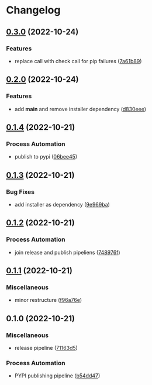 # Changelog

## [0.3.0](https://github.com/lecardozo/pip-resolved/compare/v0.2.0...v0.3.0) (2022-10-24)


### Features

* replace call with check call for pip failures ([7a61b89](https://github.com/lecardozo/pip-resolved/commit/7a61b8966fac5fbf557797e84a4409c2ae94d795))

## [0.2.0](https://github.com/lecardozo/pip-resolved/compare/v0.1.4...v0.2.0) (2022-10-24)


### Features

* add __main__ and remove installer dependency ([d830eee](https://github.com/lecardozo/pip-resolved/commit/d830eee0e54c87eecad45f25177d0a0c7aa88c4e))

## [0.1.4](https://github.com/lecardozo/pip-resolved/compare/v0.1.3...v0.1.4) (2022-10-21)


### Process Automation

* publish to pypi ([06bee45](https://github.com/lecardozo/pip-resolved/commit/06bee4556487484d8877791b47e47b99c018995a))

## [0.1.3](https://github.com/lecardozo/pip-resolved/compare/v0.1.2...v0.1.3) (2022-10-21)


### Bug Fixes

* add installer as dependency ([9e969ba](https://github.com/lecardozo/pip-resolved/commit/9e969baae83f3d8cd4573888009e2df6f3d09935))

## [0.1.2](https://github.com/lecardozo/pip-resolved/compare/v0.1.1...v0.1.2) (2022-10-21)


### Process Automation

* join release and publish pipeliens ([748976f](https://github.com/lecardozo/pip-resolved/commit/748976f0efaa1058e8ad5b32fdd5d453ab9ad521))

## [0.1.1](https://github.com/lecardozo/pip-resolved/compare/v0.1.0...v0.1.1) (2022-10-21)


### Miscellaneous

* minor restructure ([f96a76e](https://github.com/lecardozo/pip-resolved/commit/f96a76e21fb398dab1d89bd28128cf9c5423c03b))

## 0.1.0 (2022-10-21)


### Miscellaneous

* release pipeline ([71163d5](https://github.com/lecardozo/pip-resolved/commit/71163d5828dcf8977b163d75d1b36e81ed1878b3))


### Process Automation

* PYPI publishing pipeline ([b54dd47](https://github.com/lecardozo/pip-resolved/commit/b54dd4783774e71e68facae445c2bc058d522667))
